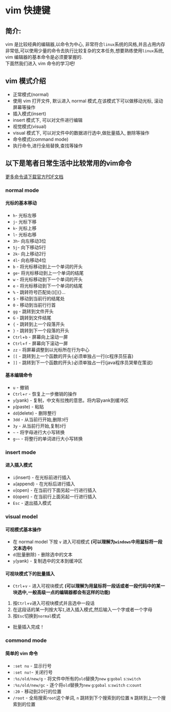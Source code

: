 # vim 快捷键

## 简介:
vim 是比较经典的编辑器,以命令为中心, 非常符合`linux`系统的风格,并且占用内存非常低,可以使用少量的命令去执行比较复杂的文本任务,想要熟练使用`linux`系统, vim 编辑器的基本命令是必须要掌握的.
<br>下面然我们进入 vim 命令的学习吧!

## vim 模式介绍
- 正常模式(normal)
 - 使用 vim 打开文件, 默认进入 normal 模式,在该模式下可以做移动光标, 滚动屏幕等操作
- 插入模式(insert)
 - insert 模式下, 可以对文件进行编辑
- 视觉模式(visual)
 - visual 模式下, 可以对文件中的数据进行选中,做批量插入, 删除等操作
- 命令模式(command mode)
 - 执行命令,进行全局替换,查找等操作

## 以下是笔者日常生活中比较常用的vim命令
[更多命令请下载官方PDF文档](http://vimcdoc.sourceforge.net/)

### normal mode
#### 光标的基本移动
- `h`- 光标左移 
- `j`- 光标下移
- `k`- 光标上移
- `l`- 光标右移
- `3h`- 向左移动3位
- `5j`- 向下移动5行
- `2k`- 向上移动2行
- `4l`- 向右移动4位
- `b` - 将光标移动到上一个单词的开头
- `ge`- 将光标移动到上一个单词的结尾
- `w` - 将光标移动到下一个单词的开头
- `e` - 将光标移动到下一个单词的结尾
- `%` - 跳转符号匹配处()[]{}...
- `$` - 移动到当前行的结尾处
- `0` - 移动到当前行行首
- `gg` - 跳转到文件开头
- `G` - 跳转到文件结尾
- `{` - 跳转到上一个段落开头
- `}` - 跳转到下一个段落的开头
- `Ctrl`+`b` - 屏幕向上滚动一屏
- `Ctrl`+`f` - 屏幕向下滚动一屏
- `zz` - 将屏幕调整到以光标所在行为中心
- `[[` - 跳转到上一个函数的开头`{`必须单独占一行(c程序员狂喜)
- `]]` - 跳转到下一个函数的开头`}`必须单独占一行(java程序员哭晕在策说)

#### 基本编辑命令
- `u` - 撤销
- `Ctrl`+`r` - 恢复上一步撤销的操作
- `y`(yank) - 复制，中文有拉拽的意思。将内容yank到缓冲区
- `p`(paste) - 粘贴
- `dd`(delete) - 删除整行
- `3dd` - 从当前行开始,删除`3`行
- `3y` - 从当前行开始,复制`3`行
- `~` - 将字母进行大小写转换
- `g~~` - 将整行的单词进行大小写转换

### insert mode
#### 进入插入模式
- `i`(insert) -  在光标前进行插入
- `a`(append) - 在光标后进行插入
- `o`(open) - 在当前行下面另起一行进行插入
- `O`(open) - 在当前行上面另起一行进行插入
- `Esc` - 退出插入模式

### visual model
#### 可视模式基本操作
- 在 normal model 下按 `v` 进入可视模式 **(可以理解为`windows`中用鼠标将一段文本选中)**
- `d`(批量删除) - 删除选中的文本
- `y`(yank) - 复制选中的文本到缓冲区

#### 可视块模式下的批量插入
- `Ctrl`+`v` - 进入可视块模式 **(可以理解为用鼠标将一段话或者一段代码中的某一块选中,一般高级一点的编辑器都会有这样的功能)**

 1. 按`Ctrl`+`v`进入可视块模式并且选中一段话
 2. 在这段话的某一列按大写`I`,进入插入模式,然后输入一个字或者一个字母
 3. 按`Esc`切换到`normal`模式
 -  批量插入完成！


 ### commond mode
 #### 简单的 vim 命令
 - `:set nu` - 显示行号
 - `:set nu!`- 关闭行号
 - `:%s/old/new/g` - 将文件中所有的`old`替换为`new` `g`:`gobal` `s`:`switch` 
 - `:%s/old/new/gc` - 逐个将`old`替换为`new` `g`:`gobal` `s`:`switch` `c`:`count`
 - `:20` - 移动到20行的位置
 - `/root` - 全局搜索`root`这个单词, `n` 跳转到下个搜索到的位置 `N` 跳转到上一个搜索到的位置

